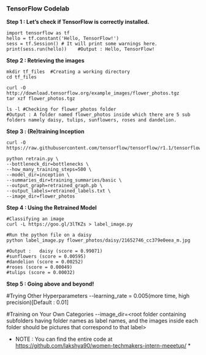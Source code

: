 ### TensorFlow Codelab

**Step 1 : Let’s check if TensorFlow is correctly installed.**

    import tensorflow as tf
    hello = tf.constant('Hello, TensorFlow!')
    sess = tf.Session() # It will print some warnings here.
    print(sess.run(hello))    #Output : Hello, TensorFlow!


**Step 2 : Retrieving the images**

    mkdir tf_files  #Creating a working directory
    cd tf_files

    curl -O http://download.tensorflow.org/example_images/flower_photos.tgz
    tar xzf flower_photos.tgz

    ls -l #Checking for flower_photos folder
    #Output : A folder named flower_photos inside which there are 5 sub folders namely daisy, tulips, sunflowers, roses and dandelion.

**Step 3 : (Re)training Inception**

    curl -O      https://raw.githubusercontent.com/tensorflow/tensorflow/r1.1/tensorflow/examples/image_retraining/retrain.py

    python retrain.py \
    --bottleneck_dir=bottlenecks \
    --how_many_training_steps=500 \
    --model_dir=inception \
    --summaries_dir=training_summaries/basic \
    --output_graph=retrained_graph.pb \
    --output_labels=retrained_labels.txt \
    --image_dir=flower_photos


**Step 4 : Using the Retrained Model**

    #Classifying an image
    curl -L https://goo.gl/3lTKZs > label_image.py

    #Run the python file on a daisy
    python label_image.py flower_photos/daisy/21652746_cc379e0eea_m.jpg

    #Output : 	daisy (score = 0.99071)
    #sunflowers (score = 0.00595)
    #dandelion (score = 0.00252)
    #roses (score = 0.00049)
    #tulips (score = 0.00032)
      
**Step 5 : Going above and beyond!**

#Trying Other Hyperparameters
--learning_rate = 0.005(more time, high precision)[Default : 0.01]

#Training on Your Own Categories
--image_dir=<root folder containing subfolders having folder names as label names, and the images inside each folder should be pictures that correspond to that label>

* NOTE : You can find the entire code at https://github.com/lakshya90/women-techmakers-intern-meeetup/ *
      






